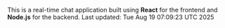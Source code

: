 This is a real-time chat application built using **React** for the frontend and **Node.js** for the backend.
Last updated: Tue Aug 19 07:09:23 UTC 2025
